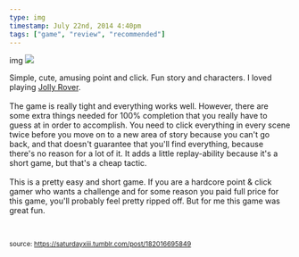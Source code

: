 ```yaml
---
type: img
timestamp: July 22nd, 2014 4:40pm
tags: ["game", "review", "recommended"]
---
```

img
<img src="https://saturdayxiii.github.io/media/182016695849.jpg"/>



Simple, cute, amusing point and click. Fun story and characters. I loved playing <a href="https://store.steampowered.com/app/58200/Jolly_Rover/" target="_blank">Jolly Rover</a>.<br/><br/>The game is really tight and everything works well. However, there are some extra things needed for 100% completion that you really have to guess at in order to accomplish. You need to click everything in every scene twice before you move on to a new area of story because you can't go back, and that doesn't guarantee that you'll find everything, because there's no reason for a lot of it. It adds a little replay-ability because it's a short game, but that's a cheap tactic.<br/><br/>This is a pretty easy and short game. If you are a hardcore point &amp; click gamer who wants a challenge and for some reason you paid full price for this game, you'll probably feel pretty ripped off. But for me this game was great fun.

<br/>
 
      
      
      
      
      
  
<small>source: https://saturdayxiii.tumblr.com/post/182016695849</small>